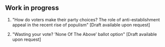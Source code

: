 Work in progress
---

1. "How do voters make their party choices? The role of anti-establishment appeal in the
recent rise of populism" [Draft available upon request]

   
2. "Wasting your vote? ’None Of The Above’ ballot option" [Draft available upon request]
